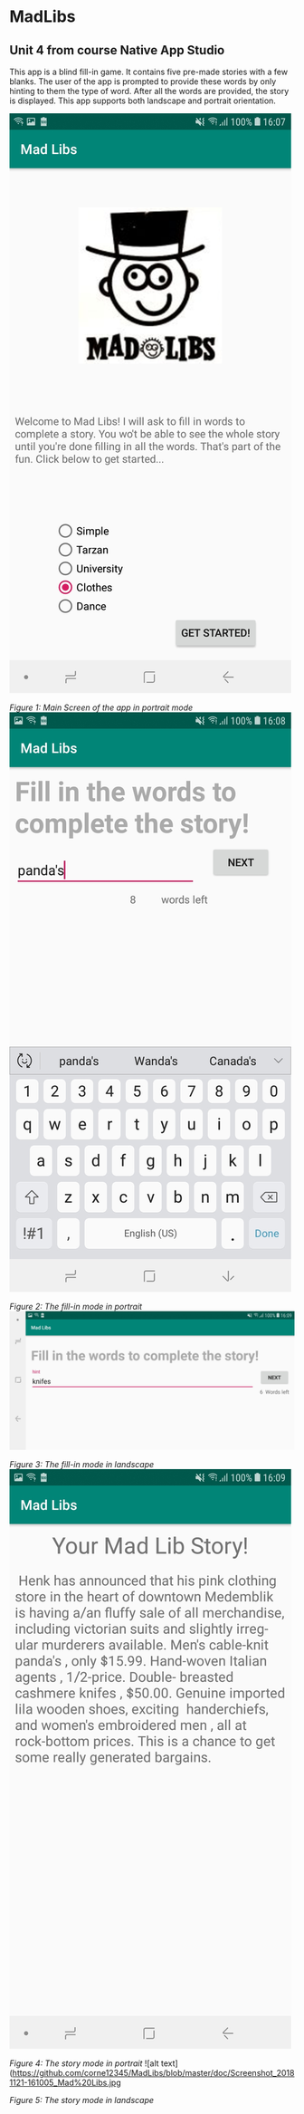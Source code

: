 # MadLibs
## Unit 4 from course Native App Studio

This app is a blind fill-in game. It contains five pre-made stories with a few blanks. The user of the app
is prompted to provide these words by only hinting to them the type of word. After all the words are 
provided, the story is displayed.
This app supports both landscape and portrait orientation.

![alt text](https://github.com/corne12345/MadLibs/blob/master/doc/Screenshot_20181121-160710_Mad%20Libs.jpg)

_Figure 1: Main Screen of the app in portrait mode_ 
![alt text](https://github.com/corne12345/MadLibs/blob/master/doc/Screenshot_20181121-160828_Mad%20Libs.jpg)

_Figure 2: The fill-in mode in portrait_
![alt text](https://github.com/corne12345/MadLibs/blob/master/doc/Screenshot_20181121-160902_Mad%20Libs.jpg)

_Figure 3: The fill-in mode in landscape_
![alt text](https://github.com/corne12345/MadLibs/blob/master/doc/Screenshot_20181121-160953_Mad%20Libs.jpg)

_Figure 4: The story mode in portrait_
![alt text](https://github.com/corne12345/MadLibs/blob/master/doc/Screenshot_20181121-161005_Mad%20Libs.jpg

_Figure 5: The story mode in landscape_
